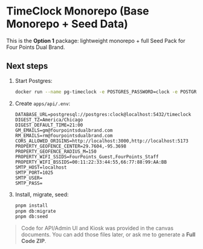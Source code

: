 # TimeClock Monorepo (Base Monorepo + Seed Data)

This is the **Option 1** package: lightweight monorepo + full Seed Pack for Four Points Dual Brand.

## Next steps
1) Start Postgres:
   ```bash
   docker run --name pg-timeclock -e POSTGRES_PASSWORD=clock -e POSTGRES_DB=timeclock -p 5432:5432 -d postgres:16
   ```
2) Create `apps/api/.env`:
   ```env
   DATABASE_URL=postgresql://postgres:clock@localhost:5432/timeclock
   DIGEST_TZ=America/Chicago
   DIGEST_DEFAULT_TIME=21:00
   GM_EMAILS=gm@fourpointsdualbrand.com
   RM_EMAILS=rm@fourpointsdualbrand.com
   CORS_ALLOWED_ORIGINS=http://localhost:3000,http://localhost:5173
   PROPERTY_GEOFENCE_CENTER=29.7604,-95.3698
   PROPERTY_GEOFENCE_RADIUS_M=150
   PROPERTY_WIFI_SSIDS=FourPoints_Guest,FourPoints_Staff
   PROPERTY_WIFI_BSSIDS=00:11:22:33:44:55,66:77:88:99:AA:BB
   SMTP_HOST=localhost
   SMTP_PORT=1025
   SMTP_USER=
   SMTP_PASS=
   ```
3) Install, migrate, seed:
   ```bash
   pnpm install
   pnpm db:migrate
   pnpm db:seed
   ```

> Code for API/Admin UI and Kiosk was provided in the canvas documents. You can add those files later, or ask me to generate a **Full Code ZIP**.
